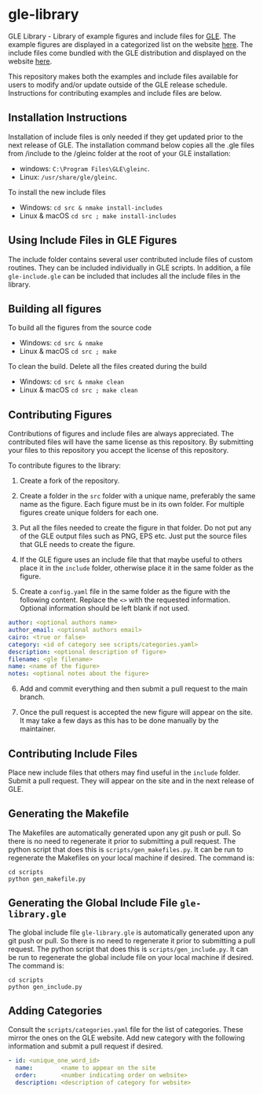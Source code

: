 # gle-library

GLE Library - Library of example figures and include files for [GLE](http://glx.sourceforge.io).  The example figures are displayed in a categorized list on the website [here](https://glx.sourceforge.io/examples/). The include files come bundled with the GLE distribution and displayed on the website [here](https://glx.sourceforge.io/library/).  

This repository makes both the examples and include files available for users to modify and/or update outside of the GLE release schedule.  Instructions for contributing examples and include files are below. 

## Installation Instructions

Installation of include files is only needed if they get updated prior to the next release of GLE. The installation command below copies all the .gle files from /include to the /gleinc folder at the root of your GLE installation:

* windows: `C:\Program Files\GLE\gleinc`.
* Linux: `/usr/share/gle/gleinc`.

To install the new include files

 * Windows: `cd src & nmake install-includes`
 * Linux & macOS `cd src ; make install-includes`

## Using Include Files in GLE Figures

The include folder contains several user contributed include files of custom routines.  They can be included individually in GLE scripts.  In addition, a file `gle-include.gle` can be included that includes all the include files in the library.

## Building all figures

To build all the figures from the source code

* Windows: `cd src & nmake`
* Linux & macOS `cd src ; make`

To clean the build. Delete all the files created during the build

* Windows: `cd src & nmake clean`
* Linux & macOS `cd src ; make clean`

## Contributing Figures

Contributions of figures and include files are always appreciated. The contributed files will have the same license as this repository.  By submitting your files to this repository you accept the license of this repository.

To contribute figures to the library:

1. Create a fork of the repository.

2. Create a folder in the `src` folder with a unique name, preferably the same name as the figure.  Each figure must be in its own folder.  For multiple figures create unique folders for each one.

3. Put all the files needed to create the figure in that folder.  Do not put any of the GLE output files such as PNG, EPS etc.  Just put the source files that GLE needs to create the figure.

4. If the GLE figure uses an include file that that maybe useful to others place it in the `include` folder, otherwise place it in the same folder as the figure.

5. Create a `config.yaml` file in the same folder as the figure with the following content. Replace the `<>` with the requested information. Optional information should be left blank if not used.

```yaml
author: <optional authors name>
author_email: <optional authors email>
cairo: <true or false>
category: <id of category see scripts/categories.yaml>
description: <optional description of figure>
filename: <gle filename>
name: <name of the figure>
notes: <optional notes about the figure>
```

6. Add and commit everything and then submit a pull request to the main branch.

7. Once the pull request is accepted the new figure will appear on the site.  It may take a few days as this has to be done manually by the maintainer.

## Contributing Include Files

Place new include files that others may find useful in the `include` folder.  Submit a pull request.  They will appear on the site and in the next release of GLE.

## Generating the Makefile

The Makefiles are automatically generated upon any git push or pull.  So there is no need to regenerate it prior to submitting a pull request.  The python script that does this is `scripts/gen_makefiles.py`.  It can be run to regenerate the Makefiles on your local machine if desired. The command is:

```
cd scripts
python gen_makefile.py
```

## Generating the Global Include File `gle-library.gle`

The global include file `gle-library.gle` is automatically generated upon any git push or pull.  So there is no need to regenerate it prior to submitting a pull request.  The python script that does this is `scripts/gen_include.py`.  It can be run to regenerate the global include file on your local machine if desired. The command is:

```
cd scripts
python gen_include.py
```

## Adding Categories

Consult the `scripts/categories.yaml` file for the list of categories.  These mirror the ones on the GLE website.  Add new category with the following information
and submit a pull request if desired.

```yaml
- id: <unique_one_word_id>
  name:        <name to appear on the site
  order:       <number indicating order on website>
  description: <description of category for website>
```